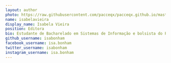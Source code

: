 ```yaml
---
layout: author
photo: https://raw.githubusercontent.com/pacceqx/pacceqx.github.io/master/assets/pic/bolsistas/isa.png
name: isabelavieira
display_name: Isabela Vieira
position: Editora
bio: Estudante de Bacharelado em Sistemas de Informação e bolsista do PACCE
github_username: isabonham
facebook_username: isa.bonham
twitter_username: isabonham
instagram_username: isa.bonham
---
```



